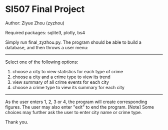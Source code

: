 # SI507 Final Project
Author: Ziyue Zhou (zyzhou)

Required packages: sqlite3, plotly, bs4

Simply run final_zyzhou.py. The program should be able to build a database,
and then throws a user menu:
**********************************************************
Select one of the following options:
1. choose a city to view statistics for each type of crime
2. choose a city and a crime type to view its trend
3. view summary of all crime events for each city
4. choose a crime type to view its summary for each city
**********************************************************

As the user enters 1, 2, 3 or 4, the program will create corresponding figures.
The user may also enter "exit" to end the program.
[Note] Some choices may further ask the user to enter city name or crime type.

Thank you.